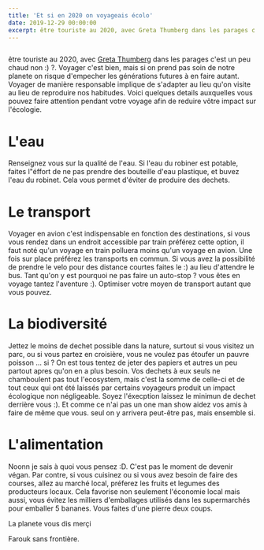 ```yaml
---
title: 'Et si en 2020 on voyageais écolo'
date: 2019-12-29 00:00:00
excerpt: être touriste au 2020, avec Greta Thumberg dans les parages c'est un peu chaud non :) ?. Plus serieusement, voyager c'est bien, mais si on prend pas soin de notre planete on risque d'empecher les générations futures à en faire autant. Je partage ici avec vous 5 petit trucs que vous pouvez faire pendant votre voyage afin de reduire vôtre impact sur l'écologie.
---
```


![]()

être touriste au 2020, avec [Greta Thumberg](https://fr.wikipedia.org/wiki/Greta_Thunberg) dans les parages c'est un peu chaud non :) ?. Voyager c'est bien, mais si on prend pas soin de notre planete on risque d'empecher les générations futures à en faire autant. Voyager de manière responsable implique de s'adapter au lieu qu'on visite au lieu de reproduire nos habitudes.  Voici quelques details auxquelles vous pouvez faire attention pendant votre voyage afin de reduire vôtre impact sur l'écologie. 

# L'eau
Renseignez vous sur la qualité de l'eau. Si l'eau du robiner est potable, faites l"éffort de ne pas prendre des bouteille d'eau plastique, et buvez l'eau du robinet. Cela vous permet d'éviter de produire des dechets.

# Le transport
Voyager en avion c'est indispensable en fonction des destinations, si vous vous rendez dans un endroit accessible par train préférez cette option, il faut noté qu'un voyage en train polluera moins qu'un voyage en avion. 
Une fois sur place préférez les transports en commun. Si vous avez la possibilité de prendre le velo pour des distance courtes faites le :) au lieu d'attendre le bus. Tant qu'on y est pourquoi ne pas faire un auto-stop ? vous êtes en voyage tantez l'aventure :). Optimiser votre moyen de transport autant que vous pouvez.

# La biodiversité
Jettez le moins de dechet possible dans la nature, surtout si vous visitez un parc, ou si vous partez en croisière, vous ne voulez pas étoufer un pauvre poisson ... si ? On est tous tentez de jeter des papiers et autres un peu partout apres qu'on en a plus besoin.
Vos dechets à eux seuls ne chamboulent pas tout l'ecosystem, mais c'est la somme de celle-ci et de tout ceux qui ont été laissés par certains voyageurs produit un impact écologique non négligeable. Soyez l'éxecption laissez le minimun de dechet derrière vous :). Et comme ce n'ai pas un one man show aidez vos amis à faire de même que vous. seul on y arrivera peut-être pas, mais ensemble si.

# L'alimentation
Noonn je sais à quoi vous pensez :D. C'est pas le moment de devenir végan. Par contre, si vous cuisinez ou si vous avez besoin de faire des courses, allez au marché local, préferez les fruits et legumes des producteurs locaux. Cela favorise non seulement l'économie local mais aussi, vous évitez les milliers d'emballages utilisés dans les supermarchés pour emballer 5 bananes. Vous faites d'une pierre deux coups.

La planete vous dis merçi 

Farouk sans frontière.